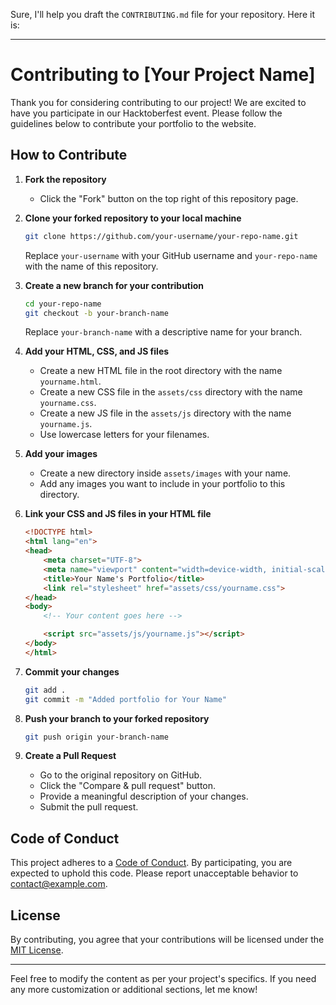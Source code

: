 Sure, I'll help you draft the `CONTRIBUTING.md` file for your repository. Here it is:

---

# Contributing to [Your Project Name]

Thank you for considering contributing to our project! We are excited to have you participate in our Hacktoberfest event. Please follow the guidelines below to contribute your portfolio to the website.

## How to Contribute

1. **Fork the repository**
   - Click the "Fork" button on the top right of this repository page.

2. **Clone your forked repository to your local machine**
   ```bash
   git clone https://github.com/your-username/your-repo-name.git
   ```
   Replace `your-username` with your GitHub username and `your-repo-name` with the name of this repository.

3. **Create a new branch for your contribution**
   ```bash
   cd your-repo-name
   git checkout -b your-branch-name
   ```
   Replace `your-branch-name` with a descriptive name for your branch.

4. **Add your HTML, CSS, and JS files**
   - Create a new HTML file in the root directory with the name `yourname.html`.
   - Create a new CSS file in the `assets/css` directory with the name `yourname.css`.
   - Create a new JS file in the `assets/js` directory with the name `yourname.js`.
   - Use lowercase letters for your filenames.

5. **Add your images**
   - Create a new directory inside `assets/images` with your name.
   - Add any images you want to include in your portfolio to this directory.

6. **Link your CSS and JS files in your HTML file**
   ```html
   <!DOCTYPE html>
   <html lang="en">
   <head>
       <meta charset="UTF-8">
       <meta name="viewport" content="width=device-width, initial-scale=1.0">
       <title>Your Name's Portfolio</title>
       <link rel="stylesheet" href="assets/css/yourname.css">
   </head>
   <body>
       <!-- Your content goes here -->

       <script src="assets/js/yourname.js"></script>
   </body>
   </html>
   ```

7. **Commit your changes**
   ```bash
   git add .
   git commit -m "Added portfolio for Your Name"
   ```

8. **Push your branch to your forked repository**
   ```bash
   git push origin your-branch-name
   ```

9. **Create a Pull Request**
   - Go to the original repository on GitHub.
   - Click the "Compare & pull request" button.
   - Provide a meaningful description of your changes.
   - Submit the pull request.

## Code of Conduct

This project adheres to a [Code of Conduct](./CODE_OF_CONDUCT.md). By participating, you are expected to uphold this code. Please report unacceptable behavior to [contact@example.com](mailto:contact@example.com).

## License

By contributing, you agree that your contributions will be licensed under the [MIT License](./LICENSE).

---

Feel free to modify the content as per your project's specifics. If you need any more customization or additional sections, let me know!
